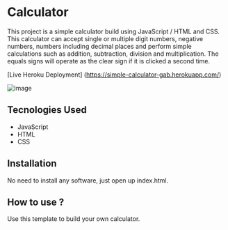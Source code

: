# Calculator

This project is a simple calculator build using JavaScript / HTML and CSS. This calculator can accept single or multiple digit numbers, negative numbers, numbers including decimal places and perform simple calculations such as addition, subtraction, division and multiplication. The equals signs will operate as the clear sign if it is clicked a second time.

[Live Heroku Deployment] (https://simple-calculator-gab.herokuapp.com/)

![image](https://user-images.githubusercontent.com/108242839/181597957-68965194-d5fd-4af6-b82f-a184c5f9818b.png)

## Tecnologies Used

* JavaScript
* HTML
* CSS

## Installation

No need to install any software, just open up index.html.

## How to use ?

Use this template to build your own calculator.
